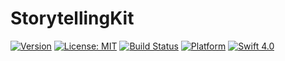 #  StorytellingKit

[![Version](https://img.shields.io/badge/pod-0.1.0-blue.svg)](http://cocoapods.org/pods)
[![License: MIT](https://img.shields.io/badge/License-MIT-blue.svg?style=flat)](https://github.com/younatics/YNDropDownMenu/blob/master/LICENSE)
[![Build Status](https://travis-ci.org/younatics/YNDropDownMenu.svg?branch=master)](https://travis-ci.org/younatics/YNDropDownMenu)
[![Platform](https://img.shields.io/cocoapods/p/YNDropDownMenu.svg?style=flat)](http://cocoapods.org/pods)
[![Swift 4.0](https://img.shields.io/badge/Swift-4.0-%23FB613C.svg)](https://developer.apple.com/swift/)

